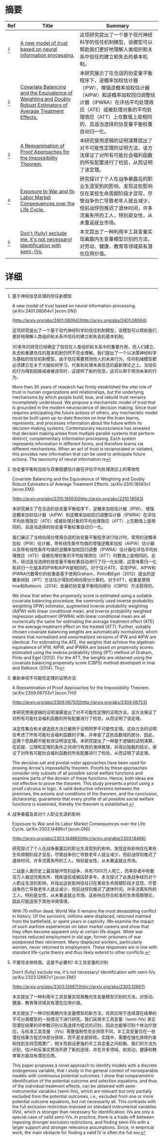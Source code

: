 # 摘要

| Ref | Title | Summary |
| --- | --- | --- |
| [^1] | [A new model of trust based on neural information processing.](http://arxiv.org/abs/2401.08064) | 这项研究提出了一个基于现代神经科学的信任机制模型，该模型可以帮助我们更好地理解人类组织和关系中信任的建立和失去的基本机制。 |
| [^2] | [Covariate Balancing and the Equivalence of Weighting and Doubly Robust Estimators of Average Treatment Effects.](http://arxiv.org/abs/2310.18563) | 本研究展示了在合适的协变量平衡程序下，逆概率加权估计器（IPW）、增强逆概率加权估计器（AIPW）和逆概率加权回归调整估计器（IPWRA）在评估平均处理效应（ATE）或被处理对象的平均处理效应（ATT）上在数值上是相同的，且适当选择的协变量平衡权重自动归一化。 |
| [^3] | [A Reexamination of Proof Approaches for the Impossibility Theorem.](http://arxiv.org/abs/2309.06753) | 本研究使用逻辑的证明演算提出了对不可能性定理的证明方法，该方法保证了对所有可能社会福利函数的所有配置进行了检验，从而证明了该定理。 |
| [^4] | [Exposure to War and Its Labor Market Consequences over the Life Cycle.](http://arxiv.org/abs/2303.14486) | 研究探讨了个人在战争暴露后的职业生涯受到的影响，发现这些影响仅在某些生命周期阶段才显现，尽管战争伤亡导致老年人就业减少，但前战俘则推迟了退休时间，许多流离失所的工人，特别是女性，从未重返就业市场。 |
| [^5] | [Don't (fully) exclude me, it's not necessary! Identification with semi-IVs.](http://arxiv.org/abs/2303.12667) | 本文提出了一种利用半工具变量实现离散内生变量模型识别的方法，对劳动、健康、教育等领域具有潜在应用价值。 |

# 详细

[^1]: 基于神经信息处理的信任新模型

    A new model of trust based on neural information processing. (arXiv:2401.08064v1 [econ.GN])

    [http://arxiv.org/abs/2401.08064](http://arxiv.org/abs/2401.08064)

    这项研究提出了一个基于现代神经科学的信任机制模型，该模型可以帮助我们更好地理解人类组织和关系中信任的建立和失去的基本机制。

    

    30多年的研究已经确定了信任在人类组织和关系中的重要作用，但人们建立、失去和重建信任的基本机制仍然不完全理解。我们提出了一个以决策神经科学为基础的信任机制模型。由于信任需要预测他人的未来行为，任何机械模型都必须建立在关于大脑如何学习、代表和处理未来信息的最新理论之上。当信任的行为得到回报或者被违背时，这提供了新的信息，这可以用于预测未来的行为。

    More than 30 years of research has firmly established the vital role of trust in human organizations and relationships, but the underlying mechanisms by which people build, lose, and rebuild trust remains incompletely understood. We propose a mechanistic model of trust that is grounded in the modern neuroscience of decision making. Since trust requires anticipating the future actions of others, any mechanistic model must be built upon up-to-date theories on how the brain learns, represents, and processes information about the future within its decision-making systems. Contemporary neuroscience has revealed that decision making arises from multiple parallel systems that perform distinct, complementary information processing. Each system represents information in different forms, and therefore learns via different mechanisms. When an act of trust is reciprocated or violated, this provides new information that can be used to anticipate future actions. The taxonomy of neural information re
    
[^2]: 协变量平衡和加权与双重稳健估计器在评估平均处理效应上的等效性

    Covariate Balancing and the Equivalence of Weighting and Doubly Robust Estimators of Average Treatment Effects. (arXiv:2310.18563v1 [econ.EM])

    [http://arxiv.org/abs/2310.18563](http://arxiv.org/abs/2310.18563)

    本研究展示了在合适的协变量平衡程序下，逆概率加权估计器（IPW）、增强逆概率加权估计器（AIPW）和逆概率加权回归调整估计器（IPWRA）在评估平均处理效应（ATE）或被处理对象的平均处理效应（ATT）上在数值上是相同的，且适当选择的协变量平衡权重自动归一化。

    

    我们展示了当倾向得分使用合适的协变量平衡程序进行估计时，常用的逆概率加权（IPW）估计器，带有线性条件均值的增强逆概率加权（AIPW）估计器以及带有线性条件均值的逆概率加权回归调整（IPWRA）估计器在评估平均处理效应（ATE）或被处理对象的平均处理效应（ATT）时数值上是相同的。此外，经过适当选择的协变量平衡权重自动进行了归一化处理，这意味着归一化和非归一化版本的IPW和AIPW是相同的。对于估计ATE，实现IPW，AIPW和IPWRA代数等价的权重是基于使用Graham，Pinto和Egel（2012）提出的逆概率倾斜（IPT）方法估计得到的倾向得分计算的。对于ATT，权重是使用Imai和Ratkovic（2014）发展的协变量平衡倾向得分（CBPS）方法获得的。

    We show that when the propensity score is estimated using a suitable covariate balancing procedure, the commonly used inverse probability weighting (IPW) estimator, augmented inverse probability weighting (AIPW) with linear conditional mean, and inverse probability weighted regression adjustment (IPWRA) with linear conditional mean are all numerically the same for estimating the average treatment effect (ATE) or the average treatment effect on the treated (ATT). Further, suitably chosen covariate balancing weights are automatically normalized, which means that normalized and unnormalized versions of IPW and AIPW are identical. For estimating the ATE, the weights that achieve the algebraic equivalence of IPW, AIPW, and IPWRA are based on propensity scores estimated using the inverse probability tilting (IPT) method of Graham, Pinto and Egel (2012). For the ATT, the weights are obtained using the covariate balancing propensity score (CBPS) method developed in Imai and Ratkovic (2014). Th
    
[^3]: 重新审视不可能性定理的证明方法

    A Reexamination of Proof Approaches for the Impossibility Theorem. (arXiv:2309.06753v1 [econ.TH])

    [http://arxiv.org/abs/2309.06753](http://arxiv.org/abs/2309.06753)

    本研究使用逻辑的证明演算提出了对不可能性定理的证明方法，该方法保证了对所有可能社会福利函数的所有配置进行了检验，从而证明了该定理。

    

    决定性集合和关键选民方法已被用于证明阿罗不可能性定理。这些方法的证明仅考虑了所有可能社会福利函数的子集，并审查了这些函数域的部分。因此，这两个思路都不能有效证明该定理。本研究提出了一种基于逻辑的证明演算。在前提、公理和定理的条件之间进行有效的演绎推理，并得出独裁的结论，保证了对所有可能社会福利函数的所有配置进行了检验，从而证明了该定理。

    The decisive-set and pivotal-voter approaches have been used for proving Arrow's impossibility theorem. Proofs by these approaches consider only subsets of all possible social welfare functions and examine parts of the domain of these functions. Hence, both ideas are not effective to prove the theorem. This study presents a proof using a proof calculus in logic. A valid deductive inference between the premises, the axioms and conditions of the theorem, and the conclusion, dictatorship, guarantees that every profile of all possible social welfare functions is examined, thereby the theorem is established.
    
[^4]: 战争暴露及其对个人职业生涯的影响

    Exposure to War and Its Labor Market Consequences over the Life Cycle. (arXiv:2303.14486v1 [econ.GN])

    [http://arxiv.org/abs/2303.14486](http://arxiv.org/abs/2303.14486)

    研究探讨了个人在战争暴露后的职业生涯受到的影响，发现这些影响仅在某些生命周期阶段才显现，尽管战争伤亡导致老年人就业减少，但前战俘则推迟了退休时间，许多流离失所的工人，特别是女性，从未重返就业市场。

    

    二战是人类历史上最具破坏性的战争，共有7000万人死亡，而幸存者中有数百万人被迫流离失所、残疾退伍或被囚禁多年。本文探讨了此类战争经历对个人职业生涯的影响，并指出这些影响往往只在某些生命周期阶段才显现。尽管战争伤亡导致老年人就业减少，但前战俘则推迟了退休时间。许多流离失所的工人，特别是女性，从未重返就业市场。这些响应符合标准的生命周期理论，因此可能适用于其他冲突情境。

    With 70 million dead, World War II remains the most devastating conflict in history. Of the survivors, millions were displaced, returned maimed from the battlefield, or spent years in captivity. We examine the impact of such wartime experiences on labor market careers and show that they often become apparent only at certain life stages. While war injuries reduced employment in old age, former prisoners of war postponed their retirement. Many displaced workers, particularly women, never returned to employment. These responses are in line with standard life-cycle theory and thus likely extend to other conflicts.
    
[^5]: 不要完全排除我，这是不必要的! 半工具变量的识别

    Don't (fully) exclude me, it's not necessary! Identification with semi-IVs. (arXiv:2303.12667v1 [econ.EM])

    [http://arxiv.org/abs/2303.12667](http://arxiv.org/abs/2303.12667)

    本文提出了一种利用半工具变量实现离散内生变量模型识别的方法，对劳动、健康、教育等领域具有潜在应用价值。

    

    本文提出了一种识别离散内生变量模型的新方法，将其应用于连续潜在结果的不可分离模型的一般情况下进行研究。我们采用半工具变量（semi-IVs) 来实现潜在结果的非参数识别以及选择方程式的识别，因此也能够识别个体治疗效应。与标准工具变量 （IVs）需要强制性完全排除不同，半工具变量仅在一些潜在结果方程式中部分排除，而不是全部排除。实践中，需要在强化排除约束和找到支持范围更广、相关性假设更强的半工具变量之间权衡。我们的方法为识别、估计和反事实预测开辟了新的途径，并在许多领域，如劳动，健康和教育等方面具有潜在应用。

    This paper proposes a novel approach to identify models with a discrete endogenous variable, that I study in the general context of nonseparable models with continuous potential outcomes. I show that nonparametric identification of the potential outcome and selection equations, and thus of the individual treatment effects, can be obtained with semi-instrumental variables (semi-IVs), which are relevant but only partially excluded from the potential outcomes, i.e., excluded from one or more potential outcome equations, but not necessarily all. This contrasts with the full exclusion restriction imposed on standard instrumental variables (IVs), which is stronger than necessary for identification: IVs are only a special case of valid semi-IVs. In practice, there is a trade-off between imposing stronger exclusion restrictions, and finding semi-IVs with a larger support and stronger relevance assumptions. Since, in empirical work, the main obstacle for finding a valid IV is often the full exc
    


